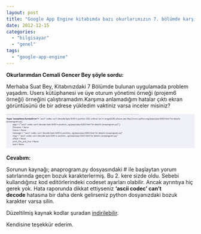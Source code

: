 ```yaml
---
layout: post
title: "Google App Engine kitabımda bazı okurlarımızın 7. bölümde karşılaştıkları hata hakkında"
date: 2012-12-15
categories: 
  - "bilgisayar"
  - "genel"
tags: 
  - "google-app-engine"
---
```


  

**Okurlarımdan Cemali Gencer Bey şöyle sordu:**  
  

Merhaba Suat Bey, Kitabınızdaki 7 Bölümde bulunan uygulamada problem yaşadım. Users kütüphanesi ve üye oturum yönetimi örneği (projem6 örneği) örneğini çalıştıramadım.Karşıma anlamadığım hatalar çıktı ekran görüntüsünü de bir adrese yükledim vaktiniz varsa inceler misiniz?

  

[![](/images/b9751-348sozl.png)](https://suatatan.wordpress.com/wp-content/uploads/2012/12/dd3c2-348sozl.png)

  

**Cevabım:**

  

Sorunun kaynağı; anaprogram.py dosyasındaki # ile başlaytan yorum satırlarında geçen bozuk karakterlermiş. Bu 2. kere sizde oldu. Sebebi kullandığınız kod editörlerindeki codeset ayarları olabilir. Ancak ayrıntıya hiç gerek yok. Hata raporunda dikkat ettiyseniz **‘ascii codec’ can’t decode** hatasına bir daha denk gelirseniz python dosyanızdaki bozuk karakter varsa silin.

  

Düzeltilmiş kaynak kodlar şuradan [indirilebilir](http://ubuntuone.com/2Ge8Ba3cTqdcp1bFG6I6YP).

  

Kendisine teşekkür ederim.
